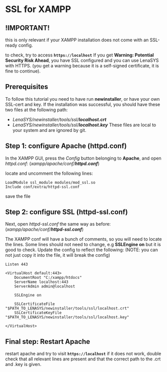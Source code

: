 # SSL for XAMPP

## !IMPORTANT!
this is only relevant if your XAMPP installation does not come with an SSL-ready config.

to check, try to access __`https://localhost`__
If you get __Warning: Potential Security Risk Ahead__, you have SSL configured and you can use LenaSYS with HTTPS. (you get a warning because it is a self-signed certificate, it is fine to continue).

## Prerequisites

To follow this tutorial you need to have run __newinstaller__, or have your own SSL-cert and key. If the installation was successful, you should have these two files at the following path:
- _LenaSYS/newinstaller/tools/ssl/__localhost.crt___
- _LenaSYS/newinstaller/tools/ssl/__localhost.key___
These files are local to your system and are ignored by git.

## Step 1: configure Apache (httpd.conf)
In the XAMPP GUI, press the _Config_ button belonging to __Apache__, and open _httpd.conf_:
(_xampp/apache/conf/__httpd.conf___)

locate and uncomment the following lines:
``` 
LoadModule ssl_module modules/mod_ssl.so
Include conf/extra/httpd-ssl.conf
```
save the file

## Step 2: configure SSL (httpd-ssl.conf)
Next, open _httpd-ssl.conf_ the same way as before:
(_xampp/apache/conf/__httpd-ssl.conf___)

The XAMPP conf will have a bunch of comments, so you will need to locate the lines. Some lines should not need to change, e.g __SSLEngine on__ but it is good to check. 
Update the config to reflect the following:
(NOTE: you can not just copy it into the file, it will break the config)

```
Listen 443

<VirtualHost default:443>
    DocumentRoot "C:/xampp/htdocs"
    ServerName localhost:443
    ServerAdmin admin@localhost

    SSLEngine on

    SSLCertificateFile "$PATH_TO_LENASYS/newinstaller/tools/ssl/localhost.crt"
    SSLCertificateKeyFile "$PATH_TO_LENASYS/newinstaller/tools/ssl/localhost.key"

</VirtualHost>
```

## Final step: Restart Apache

restart apache and try to visit __`https://localhost`__
if it does not work, double check that all relevant lines are present and that the correct path to the .crt and .key is given.



